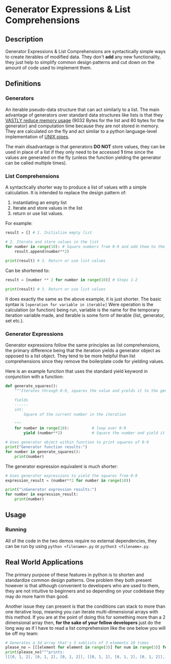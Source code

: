 # Generator Expressions & List Comprehensions 

## Description

Generator Expressions & List Comprehensions are syntactically simple ways to create iterables of modified data. They don't **add** any new functionality, they just help to simplify common design patterns and cut down on the amount of code used to implement them.



## Definitions



### Generators

An iterable pseudo-data structure that can act similarly to a list. The main advantage of generators over standard data structures like lists is that they [VASTLY reduce memory usage]( https://code-maven.com/list-comprehension-vs-generator-expression ) (9032 Bytes for the list and 80 bytes for the generator) and computation time because they are not stored in memory. They are calculated on the fly and act similar to a python language-level implementation of [UNIX pipes]( https://en.wikipedia.org/wiki/Pipeline_(Unix) ).



The main disadvantage is that generators **DO NOT** store values, they can be used in place of a list if they only need to be accessed **1** time since the values are generated on the fly (unless the function yielding the generator can be called multiple times).



### List Comprehensions

A syntactically shorter way to produce a list of values with a simple calculation. It is intended to replace the design pattern of:

1. instantiating an empty list
2. Iterate and store values in the list
3. return or use list values.

For example: 

```python
result = [] # 1. Initialize empty list

# 2. Iterate and store values in the list
for number in range(10): # Square numbers from 0-9 and add them to the result list
	result.append(number**2)
	
print(result) # 3. Return or use list values
```



Can be shortened to:



```python
result = [number ** 2 for number in range(10)] # Steps 1-2

print(result) # 3. Return or use list values
```



It does exactly the same as the above example, it is just shorter. The basic syntax is ```[operation for variable in iterable]``` Were operation is the calculation (or function) being run, variable is the name for the temporary iteration variable made, and iterable is some form of iterable (list, generator, set etc.).



### Generator Expressions

Generator expressions follow the same principles as list comprehensions, the primary difference being that the iteration yields a generator object as opposed to a list object. They tend to be more helpful than list comprehensions since they remove the boilerplate code for yielding values. 



Here is an example function that uses the standard yield keyword in conjunction with a function:



```python
def generate_squares():
    """Iterates through 0-9, squares the value and yields it to the generator

    Yields
    ------
    int:
        Square of the current number in the iteration

    """
    for number in range(10):          # loop over 0-9
        yield (number**2)             # Square the number and yield it to the generator

# Uses generator object within function to print squares of 0-9
print("Generator function results:")
for number in generate_squares():
    print(number)
```



The generator expression equivalent is much shorter:

```python
# Uses generator expressions to yield the squares from 0-9
expression_result = (number**2 for number in range(10))

print("\nGenerator expression results:")
for number in expression_result:
    print(number)
```



## Usage



### Running



All of the code in the two demos require no external dependencies, they can be run by using ```python <filename>.py``` or ```python3 <filename>.py```. 



## Real World Applications



The primary purpose of these features in python is to shorten and standardize common design patterns. One problem they both present however is that although convenient to developers who are used to them, they are not intuitive to beginners and so depending on your codebase they may do more harm than good.



Another issue they can present is that the conditions can stack to more than one iterative loop, meaning you can iterate multi-dimensional arrays with this method. If you are at the point of doing this for something more than a 2 dimensional array then, **for the sake of your fellow developers** just do the long way as if I have to read a list comprehension like the one below you will be off my team:

```python
# Generates a 3d array that's 3 sublists of 3 elements 10 times
please_no = [[[element for element in range(3)] for num in range(3)] for sublist in range(10)]
print(please_no)"""prints:
[[[0, 1, 2], [0, 1, 2], [0, 1, 2]], [[0, 1, 2], [0, 1, 2], [0, 1, 2]], [[0, 1, 2], [0, 1, 2], [0, 1, 2]], [[0, 1, 2], [0, 1, 2], [0, 1, 2]], [[0, 1, 2], [0, 1, 2], [0, 1, 2]],[[0, 1, 2], [0, 1, 2], [0, 1, 2]], [[0, 1, 2], [0, 1, 2], [0, 1, 2]], [[0, 1, 2], [0, 1, 2],[0, 1, 2]], [[0, 1, 2], [0, 1, 2], [0, 1, 2]], [[0, 1, 2], [0, 1, 2], [0, 1, 2]]]"""
```


